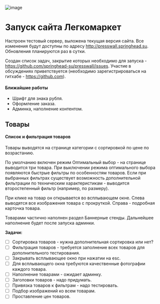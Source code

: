 ![image](http://presswall.springhead.su/static/images/logo.png)

Запуск сайта Легкомаркет
===
Настроен тестовый сервер, выложена текущая версия сайта. Все изменения будут доступны по адресу http://presswall.springhead.su. Обновления планируются раз в сутки.

Создан список задач, закрытие которых необходимо для запуска - https://github.com/springhead-su/presswall/issues. Участие в обсуждениях приветствуется (необходимо зарегистрироваться на гитхабе - https://github.com).

#### Ближайшие работы
- Шрифт для знака рубля.
- Оформление заказа.
- Админка, наполнение контентом.

Товары
---
#### Список и фильтрация товаров
Товары выводятся на странице категории с сортировкой по цене по возрастанию.

По умолчанию включен режим Оптимальный выбор - на странице выводится три товара. При выключении режима оптимального выбора появляются быстрые фильтры по особенностям товаров. Если при выбранных фильтрах существует возможность дополнительной фильтрации по техническим характеристикам - выводится второстепенный фильтр (например, по размеру).

При клике на товар он открывается во всплывающем окне. Слева выводятся все изображения товара с прокруткой. Справа - подробная карточка товара.

Товарами частично наполнен раздел Баннерные стенды. Дальнейшее наполнение будет после запуска админки.

**Задачи:**
- [ ] Сортировка товаров - нужна дополнительная сортировка или нет?
- [ ] Фильтрация товаров - требуется заполнение всех товаров для дополнительного тестирования.
- [ ] Закрывать всплывающее окно при нажатии на esc.
- [ ] Для всплывающего окна требуются качественные фотографии каждого товара.
- [ ] Наполнение товарами - ожидает админку.
- [ ] Заголовки товаров - надо придумать.
- [ ] Привязка товаров к фильтрам - надо тестировать.
- [ ] Подбор изображений ко всем товарам.
- [ ] Проставление цен товаров.
